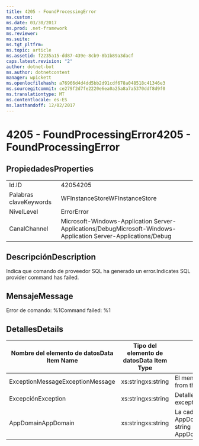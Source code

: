 ```yaml
---
title: 4205 - FoundProcessingError
ms.custom: 
ms.date: 03/30/2017
ms.prod: .net-framework
ms.reviewer: 
ms.suite: 
ms.tgt_pltfrm: 
ms.topic: article
ms.assetid: f2235a15-dd87-439e-8cb9-8b1b89a3dacf
caps.latest.revision: "2"
author: dotnet-bot
ms.author: dotnetcontent
manager: wpickett
ms.openlocfilehash: a76966d4d4dd5bb2d91cdf678a048518c41346e3
ms.sourcegitcommit: ce279f2d7fe2220e6ea0a25a8a7a5370ddf8d9f0
ms.translationtype: MT
ms.contentlocale: es-ES
ms.lasthandoff: 12/02/2017
---
```

# <a name="4205---foundprocessingerror"></a><span data-ttu-id="b8f69-102">4205 - FoundProcessingError</span><span class="sxs-lookup"><span data-stu-id="b8f69-102">4205 - FoundProcessingError</span></span>
## <a name="properties"></a><span data-ttu-id="b8f69-103">Propiedades</span><span class="sxs-lookup"><span data-stu-id="b8f69-103">Properties</span></span>  
  
|||  
|-|-|  
|<span data-ttu-id="b8f69-104">Id.</span><span class="sxs-lookup"><span data-stu-id="b8f69-104">ID</span></span>|<span data-ttu-id="b8f69-105">4205</span><span class="sxs-lookup"><span data-stu-id="b8f69-105">4205</span></span>|  
|<span data-ttu-id="b8f69-106">Palabras clave</span><span class="sxs-lookup"><span data-stu-id="b8f69-106">Keywords</span></span>|<span data-ttu-id="b8f69-107">WFInstanceStore</span><span class="sxs-lookup"><span data-stu-id="b8f69-107">WFInstanceStore</span></span>|  
|<span data-ttu-id="b8f69-108">Nivel</span><span class="sxs-lookup"><span data-stu-id="b8f69-108">Level</span></span>|<span data-ttu-id="b8f69-109">Error</span><span class="sxs-lookup"><span data-stu-id="b8f69-109">Error</span></span>|  
|<span data-ttu-id="b8f69-110">Canal</span><span class="sxs-lookup"><span data-stu-id="b8f69-110">Channel</span></span>|<span data-ttu-id="b8f69-111">Microsoft-Windows-Application Server-Applications/Debug</span><span class="sxs-lookup"><span data-stu-id="b8f69-111">Microsoft-Windows-Application Server-Applications/Debug</span></span>|  
  
## <a name="description"></a><span data-ttu-id="b8f69-112">Descripción</span><span class="sxs-lookup"><span data-stu-id="b8f69-112">Description</span></span>  
 <span data-ttu-id="b8f69-113">Indica que comando de proveedor SQL ha generado un error.</span><span class="sxs-lookup"><span data-stu-id="b8f69-113">Indicates SQL provider command has failed.</span></span>  
  
## <a name="message"></a><span data-ttu-id="b8f69-114">Mensaje</span><span class="sxs-lookup"><span data-stu-id="b8f69-114">Message</span></span>  
 <span data-ttu-id="b8f69-115">Error de comando: %1</span><span class="sxs-lookup"><span data-stu-id="b8f69-115">Command failed: %1</span></span>  
  
## <a name="details"></a><span data-ttu-id="b8f69-116">Detalles</span><span class="sxs-lookup"><span data-stu-id="b8f69-116">Details</span></span>  
  
|<span data-ttu-id="b8f69-117">Nombre del elemento de datos</span><span class="sxs-lookup"><span data-stu-id="b8f69-117">Data Item Name</span></span>|<span data-ttu-id="b8f69-118">Tipo del elemento de datos</span><span class="sxs-lookup"><span data-stu-id="b8f69-118">Data Item Type</span></span>|<span data-ttu-id="b8f69-119">Descripción</span><span class="sxs-lookup"><span data-stu-id="b8f69-119">Description</span></span>|  
|--------------------|--------------------|-----------------|  
|<span data-ttu-id="b8f69-120">ExceptionMessage</span><span class="sxs-lookup"><span data-stu-id="b8f69-120">ExceptionMessage</span></span>|<span data-ttu-id="b8f69-121">xs:string</span><span class="sxs-lookup"><span data-stu-id="b8f69-121">xs:string</span></span>|<span data-ttu-id="b8f69-122">El mensaje de la excepción SQL.</span><span class="sxs-lookup"><span data-stu-id="b8f69-122">The message from the SQL exception.</span></span>|  
|<span data-ttu-id="b8f69-123">Excepción</span><span class="sxs-lookup"><span data-stu-id="b8f69-123">Exception</span></span>|<span data-ttu-id="b8f69-124">xs:string</span><span class="sxs-lookup"><span data-stu-id="b8f69-124">xs:string</span></span>|<span data-ttu-id="b8f69-125">Detalles de la excepción para la excepción</span><span class="sxs-lookup"><span data-stu-id="b8f69-125">The exception details for the exception</span></span>|  
|<span data-ttu-id="b8f69-126">AppDomain</span><span class="sxs-lookup"><span data-stu-id="b8f69-126">AppDomain</span></span>|<span data-ttu-id="b8f69-127">xs:string</span><span class="sxs-lookup"><span data-stu-id="b8f69-127">xs:string</span></span>|<span data-ttu-id="b8f69-128">La cadena devuelta por AppDomain.CurrentDomain.FriendlyName.</span><span class="sxs-lookup"><span data-stu-id="b8f69-128">The string returned by AppDomain.CurrentDomain.FriendlyName.</span></span>|
